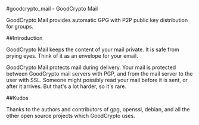 #goodcrypto_mail - GoodCrypto Mail

GoodCrypto Mail provides automatic GPG with P2P public key distribution for groups.


##Introduction

GoodCrypto Mail keeps the content of your mail private. It is safe from prying eyes. Think of it as an envelope for your email.

GoodCrypto Mail protects mail during delivery. Your mail is protected between GoodCrypto mail servers with PGP, and from the mail server to the user with SSL. Someone might possibly read your mail before it is sent, or after it arrives. But that's a lot harder, so it's rare.



##Kudos

Thanks to the authors and contributors of gpg, openssl, debian, and all the other open source projects which GoodCrypto uses.

